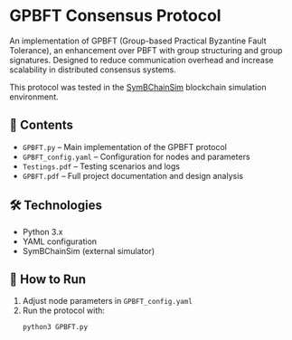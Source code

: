 # GPBFT Consensus Protocol

An implementation of GPBFT (Group-based Practical Byzantine Fault Tolerance), an enhancement over PBFT with group structuring and group signatures. Designed to reduce communication overhead and increase scalability in distributed consensus systems.

This protocol was tested in the [SymBChainSim](https://github.com/GiorgDiama/SymBChainSim) blockchain simulation environment.

## 📂 Contents

- `GPBFT.py` – Main implementation of the GPBFT protocol
- `GPBFT_config.yaml` – Configuration for nodes and parameters
- `Testings.pdf` – Testing scenarios and logs
- `GPBFT.pdf` – Full project documentation and design analysis

## 🛠️ Technologies

- Python 3.x
- YAML configuration
- SymBChainSim (external simulator)

## 🚀 How to Run

1. Adjust node parameters in `GPBFT_config.yaml`
2. Run the protocol with:
   ```bash
   python3 GPBFT.py
